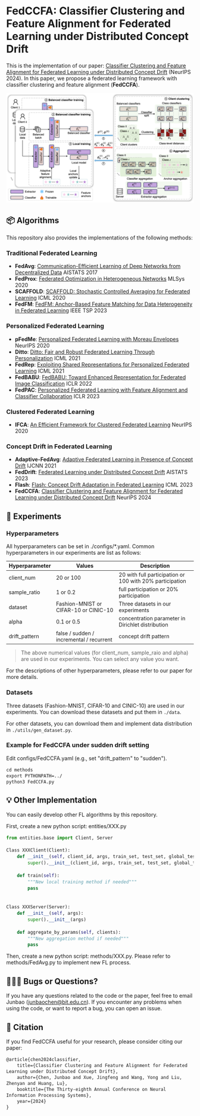 # FedCCFA: Classifier Clustering and Feature Alignment for Federated Learning under Distributed Concept Drift

This is the implementation of our paper: [Classifier Clustering and Feature Alignment for Federated Learning under Distributed Concept Drift](https://arxiv.org/abs/2410.18478) (NeurIPS 2024). 
In this paper, we propose a federated learning framework with classifier clustering and feature alignment (**FedCCFA**).

![FedCCFA](FedCCFA.png)

## 📦 Algorithms

This repository also provides the implementations of the following methods:

### Traditional Federated Learning

- **FedAvg**: [Communication-Efficient Learning of Deep Networks from Decentralized Data](https://proceedings.mlr.press/v54/mcmahan17a.html) AISTATS 2017
- **FedProx**: [Federated Optimization in Heterogeneous Networks](https://proceedings.mlsys.org/paper_files/paper/2020/hash/1f5fe83998a09396ebe6477d9475ba0c-Abstract.html) MLSys 2020
- **SCAFFOLD**: [SCAFFOLD: Stochastic Controlled Averaging for Federated Learning](http://proceedings.mlr.press/v119/karimireddy20a.html) ICML 2020
- **FedFM**: [FedFM: Anchor-Based Feature Matching for Data Heterogeneity in Federated Learning](https://ieeexplore.ieee.org/abstract/document/10286439) IEEE TSP 2023

### Personalized Federated Learning

- **pFedMe**: [Personalized Federated Learning with Moreau Envelopes](https://papers.nips.cc/paper/2020/hash/f4f1f13c8289ac1b1ee0ff176b56fc60-Abstract.html) NeurIPS 2020
- **Ditto**: [Ditto: Fair and Robust Federated Learning Through Personalization](https://proceedings.mlr.press/v139/li21h.html) ICML 2021
- **FedRep**: [Exploiting Shared Representations for Personalized Federated Learning](https://proceedings.mlr.press/v139/collins21a.html) ICML 2021
- **FedBABU**: [FedBABU: Toward Enhanced Representation for Federated Image Classification](https://openreview.net/forum?id=HuaYQfggn5u) ICLR 2022
- **FedPAC**: [Personalized Federated Learning with Feature Alignment and Classifier Collaboration](https://openreview.net/forum?id=SXZr8aDKia) ICLR 2023

### Clustered Federated Learning

- **IFCA**: [An Efficient Framework for Clustered Federated Learning](https://proceedings.neurips.cc/paper/2020/hash/e32cc80bf07915058ce90722ee17bb71-Abstract.html) NeurIPS 2020

### Concept Drift in Federated Learning

- **Adaptive-FedAvg**: [Adaptive Federated Learning in Presence of Concept Drift](https://ieeexplore.ieee.org/document/9533710) IJCNN 2021
- **FedDrift**: [Federated Learning under Distributed Concept Drift](https://proceedings.mlr.press/v206/jothimurugesan23a.html) AISTATS 2023
- **Flash**: [Flash: Concept Drift Adaptation in Federated Learning](https://proceedings.mlr.press/v202/panchal23a.html) ICML 2023
- **FedCCFA**: [Classifier Clustering and Feature Alignment for Federated Learning under Distributed Concept Drift](https://arxiv.org/abs/2410.18478) NeurIPS 2024

## 📄 Experiments

### Hyperparameters

All hyperparameters can be set in ./configs/*.yaml. Common hyperparameters in our experiments are list as follows:

| Hyperparameter | Values                                   | Description                                              |
|----------------|------------------------------------------|----------------------------------------------------------|
| client_num     | 20 or 100                                | 20 with full participation or 100 with 20% participation |
| sample_ratio   | 1 or 0.2                                 | full participation or 20% participation                  |
| dataset        | Fashion-MNIST or CIFAR-10 or CINIC-10    | Three datasets in our experiments                        |
| alpha          | 0.1 or 0.5                               | concentration parameter in Dirichlet distribution        |
| drift_pattern  | false / sudden / incremental / recurrent | concept drift pattern                                    |

> The above numerical values (for client_num, sample_raio and alpha) are used in our experiments. You can select any
> value you want.

For the descriptions of other hyperparameters, please refer to our paper for more details.

### Datasets

Three datasets (Fashion-MNIST, CIFAR-10 and CINIC-10) are used in our experiments. You can download these datasets and put them in `./data`.

For other datasets, you can download them and implement data distribution in `./utils/gen_dataset.py`.

### Example for FedCCFA under sudden drift setting

Edit configs/FedCCFA.yaml (e.g., set "drift_pattern" to "sudden").

```shell
cd methods
export PYTHONPATH=../
python3 FedCCFA.py
```

## 💡 Other Implementation

You can easily develop other FL algorithms by this repository.

First, create a new python script: entities/XXX.py

```python
from entities.base import Client, Server

Class XXXClient(Client):
    def __init__(self, client_id, args, train_set, test_set, global_test_id):
        super().__init__(client_id, args, train_set, test_set, global_test_id)
    
    def train(self):
        """New local training method if needed"""
        pass


Class XXXServer(Server):
    def __init__(self, args):
        super().__init__(args)
    
    def aggregate_by_params(self, clients):
        """New aggregation method if needed"""
        pass
```

Then, create a new python script: methods/XXX.py. Please refer to methods/FedAvg.py to implement new FL process.

## 🧑🏻‍💻 Bugs or Questions?

If you have any questions related to the code or the paper, feel free to email Junbao (junbaochen@bit.edu.cn). If you
encounter any problems when using the code, or want to report a bug, you can open an issue.

## 📝 Citation

If you find FedCCFA useful for your research, please consider citing our paper:

```
@article{chen2024classifier,
    title={Classifier Clustering and Feature Alignment for Federated Learning under Distributed Concept Drift},
    author={Chen, Junbao and Xue, Jingfeng and Wang, Yong and Liu, Zhenyan and Huang, Lu},
    booktitle={The Thirty-eighth Annual Conference on Neural Information Processing Systems},
    year={2024}
}
```